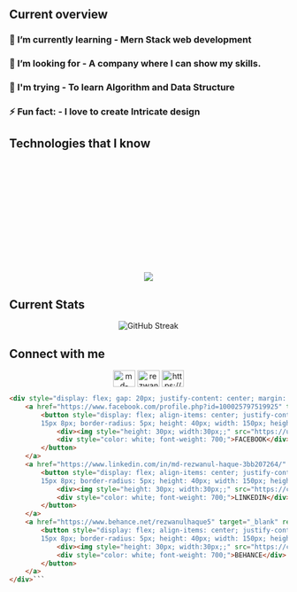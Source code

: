 ## Current overview
###  🌱 I’m currently learning - Mern Stack web development
### 👯 I’m looking for - A company where I can show my skills.
### 🤺 I'm trying - To learn Algorithm and Data Structure
### ⚡ Fun fact: - I love to create Intricate design

 ## Technologies that I know
 
 
 <p align="center" style="margin: 220px 0px 20px 0px;">
  <a href="https://skillicons.dev">
    <img src="https://skillicons.dev/icons?i=html,css,tailwind,js,react,c,java,python" />
  </a>
</p>

## Current Stats
<p align="center" dir="auto">
  <img sty src="https://github-readme-streak-stats.herokuapp.com?user=rezwan2230&theme=prussian" alt="GitHub Streak" />
</p>


## Connect with me
<p align="center">
<a href="https://linkedin.com/in/md-rezwanul-haque-3bb207264" target="blank"><img align="center" src="https://raw.githubusercontent.com/rahuldkjain/github-profile-readme-generator/master/src/images/icons/Social/linked-in-alt.svg" alt="md-rezwanul-haque-3bb207264" height="30" width="40" /></a>
<a href="https://www.behance.net/rezwanulhaque5" target="blank"><img align="center" src="https://raw.githubusercontent.com/rahuldkjain/github-profile-readme-generator/master/src/images/icons/Social/behance.svg" alt="rezwanulhaque5" height="30" width="40" /></a>
<a href="https://fb.com/https://www.facebook.com/profile.php?id=100025797519925" target="blank"><img align="center" src="https://raw.githubusercontent.com/rahuldkjain/github-profile-readme-generator/master/src/images/icons/Social/facebook.svg" alt="https://www.facebook.com/profile.php?id=100025797519925" height="30" width="40" /></a>
</p>




```html
<div style="display: flex; gap: 20px; justify-content: center; margin: 40px 10px 40px 0px;">
    <a href="https://www.facebook.com/profile.php?id=100025797519925" target="_blank" rel="noopener noreferrer" style="text-decoration: none;">
        <button style="display: flex; align-items: center; justify-content: center; gap: 10px; background-color: #172F45; border: 0; padding: 15px 8px 
        15px 8px; border-radius: 5px; height: 40px; width: 150px; height: 50px;">
            <div><img style="height: 30px; width:30px;;" src="https://upload.wikimedia.org/wikipedia/commons/6/6c/Facebook_Logo_2023.png" alt=""></div>
            <div style="color: white; font-weight: 700;">FACEBOOK</div>
        </button>
    </a>
    <a href="https://www.linkedin.com/in/md-rezwanul-haque-3bb207264/" target="_blank" rel="noopener noreferrer" style="text-decoration: none;">
        <button style="display: flex; align-items: center; justify-content: center; gap: 10px; background-color: #172F45; border: 0; padding: 15px 8px 
        15px 8px; border-radius: 5px; height: 40px; width: 150px; height: 50px;">
            <div><img style="height: 30px; width:30px;;" src="https://cdn1.iconfinder.com/data/icons/logotypes/32/circle-linkedin-512.png" alt=""></div>
            <div style="color: white; font-weight: 700;">LINKEDIN</div>
        </button>
    </a>
    <a href="https://www.behance.net/rezwanulhaque5" target="_blank" rel="noopener noreferrer" style="text-decoration: none;">
        <button style="display: flex; align-items: center; justify-content: center; gap: 10px; background-color: #172F45; border: 0; padding: 15px 8px 
        15px 8px; border-radius: 5px; height: 40px; width: 150px; height: 50px;">
            <div><img style="height: 30px; width:30px;;" src="https://cdn.worldvectorlogo.com/logos/behance-1.svg" alt=""></div>
            <div style="color: white; font-weight: 700;">BEHANCE</div>
        </button>
    </a>
</div>```
